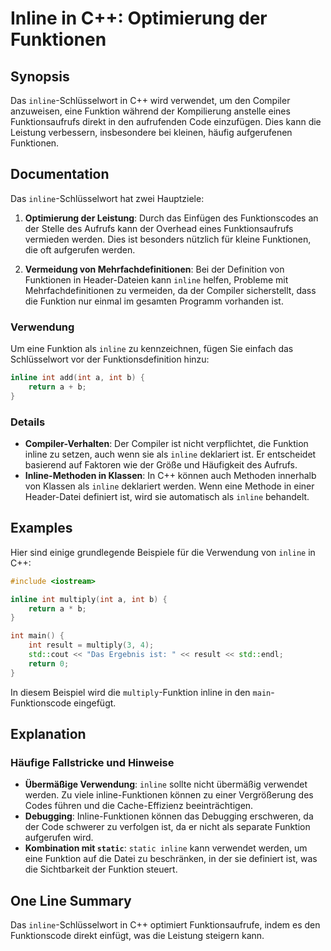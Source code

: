<!--
Meta Description: # Inline in C++: Optimierung der Funktionen ## Synopsis Das `inline`-Schlüsselwort in C++ wird verwendet, um den Compiler anzuweisen, eine Funktion wä...
Meta Keywords: inline, der, die, funktion, ist
-->

# Inline in C++: Optimierung der Funktionen

## Synopsis
Das `inline`-Schlüsselwort in C++ wird verwendet, um den Compiler anzuweisen, eine Funktion während der Kompilierung anstelle eines Funktionsaufrufs direkt in den aufrufenden Code einzufügen. Dies kann die Leistung verbessern, insbesondere bei kleinen, häufig aufgerufenen Funktionen.

## Documentation
Das `inline`-Schlüsselwort hat zwei Hauptziele:

1. **Optimierung der Leistung**: Durch das Einfügen des Funktionscodes an der Stelle des Aufrufs kann der Overhead eines Funktionsaufrufs vermieden werden. Dies ist besonders nützlich für kleine Funktionen, die oft aufgerufen werden.

2. **Vermeidung von Mehrfachdefinitionen**: Bei der Definition von Funktionen in Header-Dateien kann `inline` helfen, Probleme mit Mehrfachdefinitionen zu vermeiden, da der Compiler sicherstellt, dass die Funktion nur einmal im gesamten Programm vorhanden ist.

### Verwendung
Um eine Funktion als `inline` zu kennzeichnen, fügen Sie einfach das Schlüsselwort vor der Funktionsdefinition hinzu:

```cpp
inline int add(int a, int b) {
    return a + b;
}
```

### Details
- **Compiler-Verhalten**: Der Compiler ist nicht verpflichtet, die Funktion inline zu setzen, auch wenn sie als `inline` deklariert ist. Er entscheidet basierend auf Faktoren wie der Größe und Häufigkeit des Aufrufs.
- **Inline-Methoden in Klassen**: In C++ können auch Methoden innerhalb von Klassen als `inline` deklariert werden. Wenn eine Methode in einer Header-Datei definiert ist, wird sie automatisch als `inline` behandelt.
  
## Examples
Hier sind einige grundlegende Beispiele für die Verwendung von `inline` in C++:

```cpp
#include <iostream>

inline int multiply(int a, int b) {
    return a * b;
}

int main() {
    int result = multiply(3, 4);
    std::cout << "Das Ergebnis ist: " << result << std::endl;
    return 0;
}
```

In diesem Beispiel wird die `multiply`-Funktion inline in den `main`-Funktionscode eingefügt.

## Explanation
### Häufige Fallstricke und Hinweise
- **Übermäßige Verwendung**: `inline` sollte nicht übermäßig verwendet werden. Zu viele inline-Funktionen können zu einer Vergrößerung des Codes führen und die Cache-Effizienz beeinträchtigen.
- **Debugging**: Inline-Funktionen können das Debugging erschweren, da der Code schwerer zu verfolgen ist, da er nicht als separate Funktion aufgerufen wird.
- **Kombination mit `static`**: `static inline` kann verwendet werden, um eine Funktion auf die Datei zu beschränken, in der sie definiert ist, was die Sichtbarkeit der Funktion steuert.

## One Line Summary
Das `inline`-Schlüsselwort in C++ optimiert Funktionsaufrufe, indem es den Funktionscode direkt einfügt, was die Leistung steigern kann.